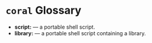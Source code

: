 `coral` Glossary
================

 - **script:** — a portable shell script.
 - **library:** — a portable shell script containing a library.
